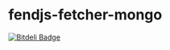 fendjs-fetcher-mongo
====================


[![Bitdeli Badge](https://d2weczhvl823v0.cloudfront.net/Frapwings/fendjs-model-mongo/trend.png)](https://bitdeli.com/free "Bitdeli Badge")

